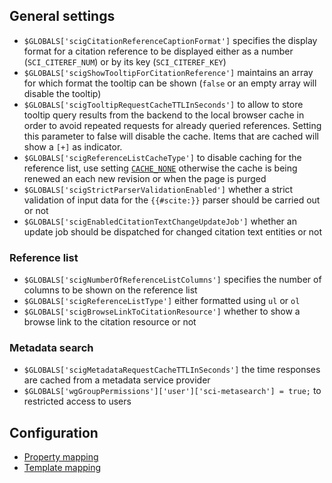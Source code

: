 ## General settings

- `$GLOBALS['scigCitationReferenceCaptionFormat']` specifies the display format for a citation
  reference to be displayed either as a number (`SCI_CITEREF_NUM`) or by its key (`SCI_CITEREF_KEY`)
- `$GLOBALS['scigShowTooltipForCitationReference']` maintains an array for which format the tooltip
   can be shown (`false` or an empty array will disable the tooltip)
- `$GLOBALS['scigTooltipRequestCacheTTLInSeconds']` to allow to store tooltip query results from
   the backend to the local browser cache in order to avoid repeated requests for already queried
   references. Setting this parameter to false will disable the cache. Items that are cached will show
   a `[+]` as indicator.
- `$GLOBALS['scigReferenceListCacheType']` to disable caching for the reference list, use setting
  [`CACHE_NONE`][mw-cachetype] otherwise the cache is being renewed an each new revision or when
  the page is purged
- `$GLOBALS['scigStrictParserValidationEnabled']` whether a strict validation of input data for
  the `{{#scite:}}` parser should be carried out or not
- `$GLOBALS['scigEnabledCitationTextChangeUpdateJob']` whether an update job should be dispatched
  for changed citation text entities or not

### Reference list

- `$GLOBALS['scigNumberOfReferenceListColumns']` specifies the number of columns to be shown
  on the reference list
- `$GLOBALS['scigReferenceListType']` either formatted using `ul` or `ol`
- `$GLOBALS['scigBrowseLinkToCitationResource']` whether to show a browse link to the citation
  resource or not

### Metadata search

- `$GLOBALS['scigMetadataRequestCacheTTLInSeconds']` the time responses are cached from a
   metadata service provider
- `$GLOBALS['wgGroupPermissions']['user']['sci-metasearch'] = true;` to restricted access to users

## Configuration

- [Property mapping](https://github.com/SemanticMediaWiki/SemanticCite/blob/master/docs/02-property-mapping.md)
- [Template mapping](https://github.com/SemanticMediaWiki/SemanticCite/blob/master/docs/03-template-mapping.md)

[mw-cachetype]: http://www.mediawiki.org/wiki/Manual:$wgMainCacheType
